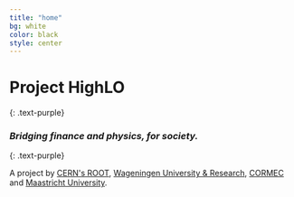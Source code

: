 ```yaml
---
title: "home"
bg: white
color: black
style: center
---
```


# Project HighLO
{: .text-purple}

### *Bridging finance and physics, for society.*
{: .text-purple}

A project by [CERN's ROOT](https://root.cern/), [Wageningen University & Research](https://www.wur.nl/en.htm), [CORMEC](http://cormec.eu/) and [Maastricht University](https://www.maastrichtuniversity.nl/). 
